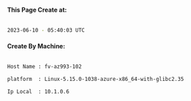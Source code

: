 
   
#### This Page Create at:

```bash

2023-06-10 - 05:40:03 UTC

```

#### Create By Machine:

```bash

Host Name : fv-az993-102

platform  : Linux-5.15.0-1038-azure-x86_64-with-glibc2.35

Ip Local  : 10.1.0.6

```


